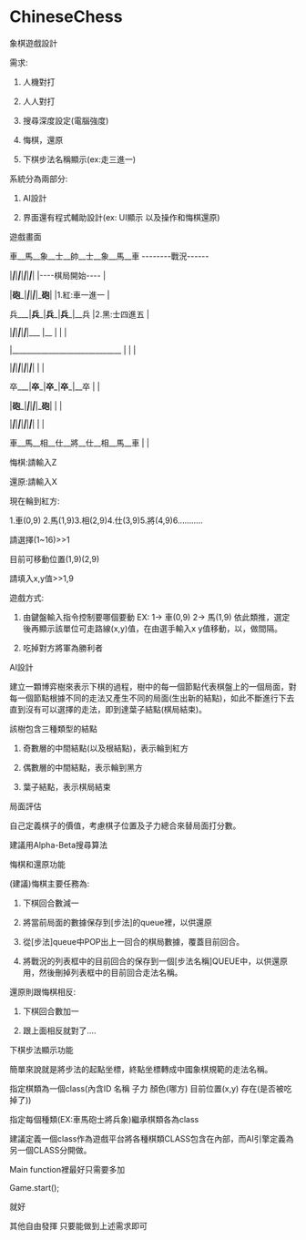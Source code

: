 # ChineseChess
象棋遊戲設計

需求:

1. 人機對打

2. 人人對打

3. 搜尋深度設定(電腦強度)

4. 悔棋，還原

5. 下棋步法名稱顯示(ex:走三進一)

系統分為兩部分:

1. AI設計

2. 界面還有程式輔助設計(ex: UI顯示 以及操作和悔棋還原)

遊戲畫面

車__馬__象__士__帥__士__象__馬__車 --------戰況------

|___|___|___|___|___|___|___|___| |----棋局開始---- |

|__砲___|___|___|___|___|___砲__| |1.紅:車一進一 |

兵___|__兵___|__兵___|__兵___|__兵 |2.黑:士四進五 |

|___|___|___|___|___|___|___ |__ | | |

|______________________________ | | |

|___|___|___|___|___|___|___|___| | |

卒___|__卒___|__卒___|__卒___|__卒 | |

|__砲___|___|___|___|___|___砲__| | |

|___|___|___|___|___|___|___|___| | |

車__馬__相__仕__將__仕__相__馬__車 | |

悔棋:請輸入Z

還原:請輸入X

現在輪到紅方:

1.車(0,9) 2.馬(1,9)3.相(2,9)4.仕(3,9)5.將(4,9)6………..

請選擇(1~16)>>1

目前可移動位置(1,9)(2,9)

請填入x,y值>>1,9

遊戲方式:

1. 由鍵盤輸入指令控制要哪個要動 EX: 1-> 車(0,9) 2-> 馬(1,9) 依此類推，選定後再顯示該單位可走路線(x,y)值，在由選手輸入x y值移動，以，做間隔。

2. 吃掉對方將軍為勝利者

AI設計

建立一顆博弈樹來表示下棋的過程，樹中的每一個節點代表棋盤上的一個局面，對每一個節點根據不同的走法又產生不同的局面(生出新的結點)，如此不斷進行下去直到沒有可以選擇的走法，即到達葉子結點(棋局結束)。

該樹包含三種類型的結點

1. 奇數層的中間結點(以及根結點)，表示輪到紅方

2. 偶數層的中間結點，表示輪到黑方

3. 葉子結點，表示棋局結束

局面評估

自己定義棋子的價值，考慮棋子位置及子力總合來替局面打分數。

建議用Alpha-Beta搜尋算法

悔棋和還原功能

(建議)悔棋主要任務為:

1. 下棋回合數減一

2. 將當前局面的數據保存到[步法]的queue裡，以供還原

3. 從[步法]queue中POP出上一回合的棋局數據，覆蓋目前回合。

4. 將戰況的列表框中的目前回合的保存到一個[步法名稱]QUEUE中，以供還原用，然後刪掉列表框中的目前回合走法名稱。

還原則跟悔棋相反:

1. 下棋回合數加一

2. 跟上面相反就對了….

下棋步法顯示功能

簡單來說就是將步法的起點坐標，終點坐標轉成中國象棋規範的走法名稱。

指定棋類為一個class(內含ID 名稱 子力 顏色(哪方) 目前位置(x,y) 存在(是否被吃掉了))

指定每個種類(EX:車馬砲士將兵象)繼承棋類各為class

建議定義一個class作為遊戲平台將各種棋類CLASS包含在內部，而AI引擎定義為另一個CLASS分開做。

Main function裡最好只需要多加

Game.start();

就好

其他自由發揮 只要能做到上述需求即可
